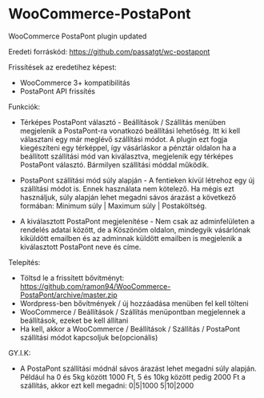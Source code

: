 # WooCommerce-PostaPont
WooCommerce PostaPont plugin updated


Eredeti forráskód: https://github.com/passatgt/wc-postapont

Frissítések az eredetihez képest:
- WooCommerce 3+ kompatibilitás
- PostaPont API frissítés

Funkciók:

- Térképes PostaPont választó - Beállítások / Szállítás menüben megjelenik a PostaPont-ra vonatkozó beállítási lehetőség. Itt ki kell választani egy már meglévő szállítási módot. A plugin ezt fogja kiegészíteni egy térképpel, így vásárláskor a pénztár oldalon ha a beállított szállítási mód van kiválasztva, megjelenik egy térképes PostaPont választó. Bármilyen szállítási móddal működik.

- PostaPont szállítási mód súly alapján - A fentieken kívül létrehoz egy új szállítási módot is. Ennek használata nem kötelező. Ha mégis ezt használjuk, súly alapján lehet megadni sávos árazást a következő formában: Minimum súly | Maximum súly | Postaköltség.

- A kiválasztott PostaPont megjelenítése - Nem csak az adminfelületen a rendelés adatai között, de a Köszönöm oldalon, mindegyik vásárlónak kiküldött emailben és az adminnak küldött emailben is megjelenik a kiválasztott PostaPont neve és címe.

Telepítés:

- Töltsd le a frissített bővítményt: https://github.com/ramon94/WooCommerce-PostaPont/archive/master.zip
- Wordpress-ben bővítmények / új hozzáadása menüben fel kell tölteni
- WooCommerce / Beállítások / Szállítás menüpontban megjelennek a beállítások, ezeket be kell állítani
- Ha kell, akkor a WooCommerce / Beállítások / Szállítás / PostaPont szállítási módot kapcsoljuk be(opcionális)

GY.I.K:

- A PostaPont szállítási módnál sávos árazást lehet megadni súly alapján. Például ha 0 és 5kg között 1000 Ft, 5 és 10kg között pedig 2000 Ft a szállítás, akkor ezt kell megadni: 0|5|1000 5|10|2000

